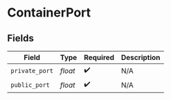# ContainerPort


## Fields

| Field              | Type               | Required           | Description        |
| ------------------ | ------------------ | ------------------ | ------------------ |
| `private_port`     | *float*            | :heavy_check_mark: | N/A                |
| `public_port`      | *float*            | :heavy_check_mark: | N/A                |